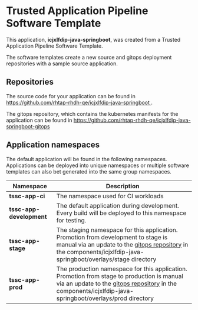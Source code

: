 # Trusted Application Pipeline Software Template

This application, **icjxlfdip-java-springboot**, was created from a Trusted Application Pipeline Software Template.

The software templates create a new source and gitops deployment repositories with a sample source application. 

## Repositories

The source code for your application can be found in [https://github.com/rhtap-rhdh-qe/icjxlfdip-java-springboot ](https://github.com/rhtap-rhdh-qe/icjxlfdip-java-springboot ).
 
The gitops repository, which contains the kubernetes manifests for the application can be found in 
[https://github.com/rhtap-rhdh-qe/icjxlfdip-java-springboot-gitops ](https://github.com/rhtap-rhdh-qe/icjxlfdip-java-springboot-gitops ) 

## Application namespaces 

The default application will be found in the following namespaces. Applications can be deployed into unique namespaces or multiple software templates can also bet generated into the same group namespaces.  

|  Namespace   |  Description   |  
| -------- | -------- |
| **tssc-app-ci** | The namespace used for CI workloads |
| **tssc-app-development** | The default application during development. Every build will be deployed to this namespace for testing. |
| **tssc-app-stage** | The staging namespace for this application. Promotion from development to stage is manual via an update to the [gitops repository](https://github.com/rhtap-rhdh-qe/icjxlfdip-java-springboot-gitops ) in the components/icjxlfdip-java-springboot/overlays/stage directory |
| **tssc-app-prod** | The production namespace for this application. Promotion from stage to production is manual via an update to the [gitops repository](https://github.com/rhtap-rhdh-qe/icjxlfdip-java-springboot-gitops ) in the components/icjxlfdip-java-springboot/overlays/prod directory |